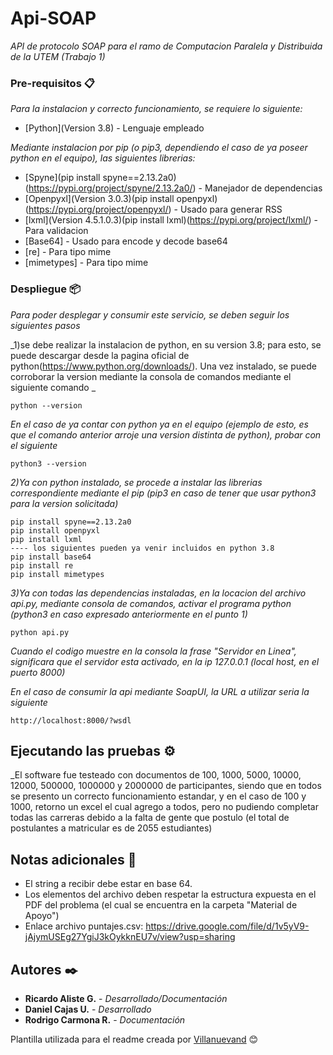# Api-SOAP

_API de protocolo SOAP para el ramo de Computacion Paralela y Distribuida de la UTEM (Trabajo 1)_

### Pre-requisitos 📋

_Para la instalacion y correcto funcionamiento, se requiere lo siguiente:_

* [Python](Version 3.8) - Lenguaje empleado

_Mediante instalacion por pip (o pip3, dependiendo el caso de ya poseer python en el equipo), las siguientes librerias:_
* [Spyne](pip install spyne==2.13.2a0)(https://pypi.org/project/spyne/2.13.2a0/) - Manejador de dependencias
* [Openpyxl](Version 3.0.3)(pip install openpyxl)(https://pypi.org/project/openpyxl/) - Usado para generar RSS
* [lxml](Version 4.5.1.0.3)(pip install lxml)(https://pypi.org/project/lxml/) - Para validacion
* [Base64] - Usado para encode y decode base64
* [re] - Para tipo mime 
* [mimetypes] - Para tipo mime


### Despliegue 📦

_Para poder desplegar y consumir este servicio, se deben seguir los siguientes pasos_

_1)se debe realizar la instalacion de python, en su version 3.8; para esto, se puede descargar desde la pagina oficial de python(https://www.python.org/downloads/). Una vez instalado, se puede corroborar la version mediante la consola de comandos mediante el siguiente comando _

```
python --version
```

_En el caso de ya contar con python ya en el equipo (ejemplo de esto, es que el comando anterior arroje una version distinta de python), probar con el siguiente_

```
python3 --version
```

_2)Ya con python instalado, se procede a instalar las librerias correspondiente mediante el pip (pip3 en caso de tener que usar python3 para la version solicitada)_

```
pip install spyne==2.13.2a0
pip install openpyxl
pip install lxml
---- los siguientes pueden ya venir incluidos en python 3.8
pip install base64
pip install re
pip install mimetypes
```

_3)Ya con todas las dependencias instaladas, en la locacion del archivo api.py, mediante consola de comandos, activar el programa python (python3 en caso expresado anteriormente en el punto 1)_

```
python api.py
```

_Cuando el codigo muestre en la consola la frase "Servidor en Linea", significara que el servidor esta activado, en la ip 127.0.0.1 (local host, en el puerto 8000)_

_En el caso de consumir la api mediante SoapUI, la URL a utilizar seria la siguiente_

```
http://localhost:8000/?wsdl
```

## Ejecutando las pruebas ⚙️

_El software fue testeado con documentos de 100, 1000, 5000, 10000, 12000, 500000, 1000000 y 2000000 de participantes, siendo que en todos se presento un correcto funcionamiento estandar, y en el caso de 100 y 1000, retorno un excel el cual agrego a todos, pero no pudiendo completar todas las carreras debido a la falta de gente 
que postulo (el total de postulantes a matricular es de 2055 estudiantes)

## Notas adicionales 📖
* El string a recibir debe estar en base 64.
* Los elementos del archivo deben respetar la estructura expuesta en el PDF del problema (el cual se encuentra en la carpeta "Material de Apoyo")
* Enlace archivo puntajes.csv: https://drive.google.com/file/d/1v5yV9-jAjymUSEg27YgiJ3kOykknEU7v/view?usp=sharing

## Autores ✒️

* **Ricardo Aliste G.** - *Desarrollado/Documentación*
* **Daniel Cajas U.** - *Desarrollado*
* **Rodrigo Carmona R.** - *Documentación*




Plantilla utilizada para el readme creada por [Villanuevand](https://github.com/Villanuevand) 😊

